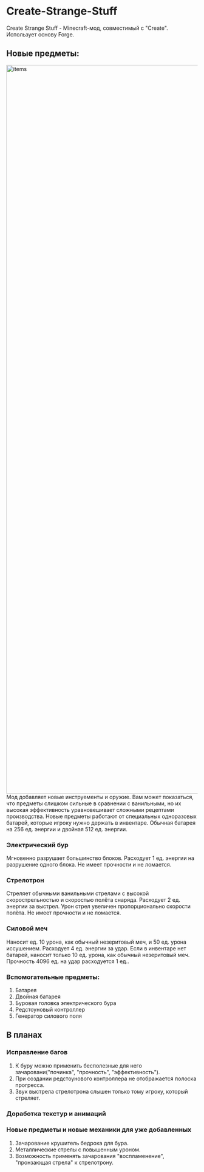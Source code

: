 # Create-Strange-Stuff
Create Strange Stuff - Minecraft-мод, совместимый с "Create". Использует основу Forge.
## Новые предметы:
<img width="1920" alt="items" src="https://github.com/ChancellorIkseew/Create-Strange-Stuff/dev/items.png">
Мод добавляет новые инструементы и оружие. Вам может показаться, что предметы слишком сильные в сравнении с
ванильными, но их высокая эффективность уравновешивает сложными рецептами производства. Новые предметы
работают от специальных одноразовых батарей, которые игроку нужно держать в инвентаре. Обычная батарея на 256
ед. энергии и двойная 512 ед. энергии.

### Электрический бур
Мгновенно разрушает большинство блоков. Расходует 1 ед. энергии на разрушение одного блока. Не имеет прочности
и не ломается. 
### Стрелотрон
Стреляет обычными ванильными стрелами с высокой скорострельностью и скоростью полёта снаряда. Расходует 2 ед.
энергии за выстрел. Урон стрел увеличен пропорционально скорости полёта. Не имеет прочности и не ломается.
### Силовой меч
Наносит ед. 10 урона, как обычный незеритовый меч, и 50 ед. урона иссушением. Расходует 4 ед. энергии за удар.
Если в инвентаре нет батарей, наносит только 10 ед. урона, как обычный незеритовый меч. Прочность 4096 ед. на
удар расходуется 1 ед..
### Вспомогательные предметы:
1) Батарея
2) Двойная батарея
3) Буровая головка электрического бура
4) Редстоуновый контроллер
5) Генератор силового поля

## В планах
### Исправление багов
1) К буру можно применить бесполезные для него зачаровани("починка", "прочность", "эффективность").
2) При создании редстоунового контроллера не отображается полоска прогресса.
3) Звук выстрела стрелотрона слышен только тому игроку, который стреляет.
### Доработка текстур и анимаций
### Новые предметы и новые механики для уже добавленных
1) Зачарование крушитель бедрока для бура.
2) Металлические стрелы с повышенным уроном.
3) Возможность применять зачарования "воспламенение", "пронзающая стрела" к стрелотрону.